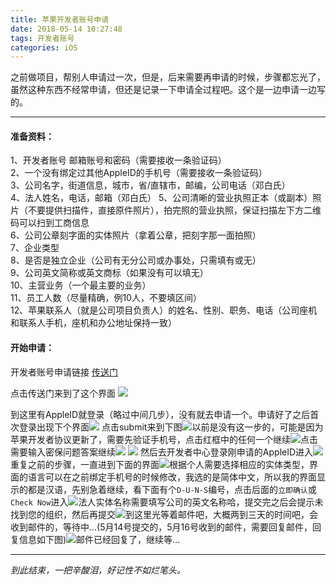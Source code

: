 ```yaml
---
title: 苹果开发者账号申请
date: 2018-05-14 10:27:48
tags: 开发者账号
categories: iOS
---
```


之前做项目，帮别人申请过一次，但是，后来需要再申请的时候，步骤都忘光了，虽然这种东西不经常申请，但还是记录一下申请全过程吧。这个是一边申请一边写的。

<!-- more -->

--------

#### 准备资料：

1、开发者账号 邮箱账号和密码（需要接收一条验证码）  
2、一个没有绑定过其他AppleID的手机号（需要接收一条验证码）  
3、公司名字，街道信息，城市，省/直辖市，邮编，公司电话（邓白氏）  
4、法人姓名，电话，邮箱（邓白氏）
5、公司清晰的营业执照正本（或副本）照片（不要提供扫描件，直接原件照片），拍完照的营业执照，保证扫描左下方二维码可以扫到工商信息  
6、公司公章刻字面的实体照片（拿着公章，把刻字那一面拍照）  
7、企业类型  
8、是否是独立企业（公司有无分公司或办事处，只需填有或无）  
9、公司英文简称或英文商标（如果没有可以填无）  
10、主营业务（一个最主要的业务）  
11、员工人数（尽量精确，例10人，不要填区间）  
12、苹果联系人（就是公司项目负责人）的姓名、性别、职务、电话（公司座机和联系人手机，座机和办公地址保持一致）

#### 开始申请：
开发者账号申请链接 [传送门](https://developer.apple.com/programs/enroll/)

点击传送门来到了这个界面
![](http://ou3g2kov0.bkt.clouddn.com/hexo/%E8%8B%B9%E6%9E%9C%E5%BC%80%E5%8F%91%E8%80%85%E8%B4%A6%E5%8F%B7%E7%94%B3%E8%AF%B7/%E5%BC%80%E5%8F%91%E8%80%85%E8%B4%A6%E5%8F%B7%E7%94%B3%E8%AF%B71.jpg)

到这里有AppleID就登录（略过中间几步），没有就去申请一个。申请好了之后首次登录出现下个界面![](http://ou3g2kov0.bkt.clouddn.com/hexo/%E8%8B%B9%E6%9E%9C%E5%BC%80%E5%8F%91%E8%80%85%E8%B4%A6%E5%8F%B7%E7%94%B3%E8%AF%B7/%E5%8D%8F%E8%AE%AE.jpg)
点击submit来到下图![](http://ou3g2kov0.bkt.clouddn.com/hexo/%E8%8B%B9%E6%9E%9C%E5%BC%80%E5%8F%91%E8%80%85%E8%B4%A6%E5%8F%B7%E7%94%B3%E8%AF%B7/%E9%AA%8C%E8%AF%81%E6%89%8B%E6%9C%BA%E5%8F%B7.jpg)以前是没有这一步的，可能是因为苹果开发者协议更新了，需要先验证手机号，点击红框中的任何一个继续![](http://ou3g2kov0.bkt.clouddn.com/hexo/%E8%8B%B9%E6%9E%9C%E5%BC%80%E5%8F%91%E8%80%85%E8%B4%A6%E5%8F%B7%E7%94%B3%E8%AF%B7/%E9%AA%8C%E8%AF%81%E6%89%8B%E6%9C%BA%E5%8F%B72.jpg)点击需要输入密保问题答案继续![](http://ou3g2kov0.bkt.clouddn.com/hexo/%E8%8B%B9%E6%9E%9C%E5%BC%80%E5%8F%91%E8%80%85%E8%B4%A6%E5%8F%B7%E7%94%B3%E8%AF%B7/%E9%AA%8C%E8%AF%81%E6%89%8B%E6%9C%BA%E5%8F%B73.jpg) ![](http://ou3g2kov0.bkt.clouddn.com/hexo/%E8%8B%B9%E6%9E%9C%E5%BC%80%E5%8F%91%E8%80%85%E8%B4%A6%E5%8F%B7%E7%94%B3%E8%AF%B7/%E9%AA%8C%E8%AF%81%E6%89%8B%E6%9C%BA%E5%8F%B74.jpg) 然后去开发者中心登录刚申请的AppleID进入![](http://ou3g2kov0.bkt.clouddn.com/hexo/%E8%8B%B9%E6%9E%9C%E5%BC%80%E5%8F%91%E8%80%85%E8%B4%A6%E5%8F%B7%E7%94%B3%E8%AF%B7/%E9%87%8D%E6%96%B0%E7%99%BB%E5%BD%95.jpg)重复之前的步骤，一直进到下面的界面![](http://ou3g2kov0.bkt.clouddn.com/hexo/%E8%8B%B9%E6%9E%9C%E5%BC%80%E5%8F%91%E8%80%85%E8%B4%A6%E5%8F%B7%E7%94%B3%E8%AF%B7/%E9%80%89%E6%8B%A9%E5%85%AC%E5%8F%B8.jpg)根据个人需要选择相应的实体类型，界面的语言可以在之前绑定手机号的时候修改，我选的是简体中文，所以我的界面显示的都是汉语，先别急着继续，看下面有个`D-U-N-S`编号，点击后面的`立即确认`或`Check Now`进入![](http://ou3g2kov0.bkt.clouddn.com/hexo/%E8%8B%B9%E6%9E%9C%E5%BC%80%E5%8F%91%E8%80%85%E8%B4%A6%E5%8F%B7%E7%94%B3%E8%AF%B7/%E7%94%B3%E8%AF%B7%E9%82%93%E7%99%BD%E6%B0%8F%E7%BC%96%E7%A0%81.jpg)法人实体名称需要填写公司的英文名称哈，提交完之后会提示未找到您的组织，然后再提交![](http://ou3g2kov0.bkt.clouddn.com/hexo/%E8%8B%B9%E6%9E%9C%E5%BC%80%E5%8F%91%E8%80%85%E8%B4%A6%E5%8F%B7%E7%94%B3%E8%AF%B7/%E7%94%B3%E8%AF%B7%E9%82%93%E7%99%BD%E6%B0%8F%E7%BC%96%E7%A0%812.jpg)到这里光等着邮件吧，大概两到三天的时间吧，会收到邮件的，等待中...(5月14号提交的，5月16号收到的邮件，需要回复邮件，回复信息如下图)![](http://ou3g2kov0.bkt.clouddn.com/hexo/%E8%8B%B9%E6%9E%9C%E5%BC%80%E5%8F%91%E8%80%85%E8%B4%A6%E5%8F%B7%E7%94%B3%E8%AF%B7/%E9%82%93%E7%99%BD%E6%B0%8F%E5%9B%9E%E5%A4%8D%E9%82%AE%E4%BB%B6.jpeg)邮件已经回复了，继续等...

----
*到此结束，一把辛酸泪，好记性不如烂笔头。*
